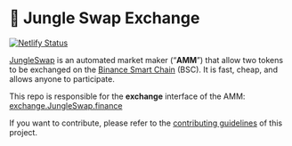 # 🥞 Jungle Swap Exchange

[![Netlify Status](https://api.netlify.com/api/v1/badges/c6ef7e73-4a84-410d-83b0-b89326787dff/deploy-status)](https://app.netlify.com/sites/swap-master/deploys)

[JungleSwap](https://JungleSwap.finance/) is an automated market maker (“**AMM**”) that allow two tokens to be exchanged on the [Binance Smart Chain](https://www.binance.org/en/smartChain) (BSC). It is fast, cheap, and allows anyone to participate.

This repo is responsible for the **exchange** interface of the AMM: [exchange.JungleSwap.finance](https://exchange.pancakeswap.finance/)

If you want to contribute, please refer to the [contributing guidelines](./CONTRIBUTING.md) of this project.
